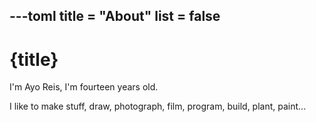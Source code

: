 ---toml
title = "About"
list = false
---

# {title}

I'm Ayo Reis, I'm fourteen years old.

I like to make stuff, draw, photograph, film, program, build, plant, paint...
